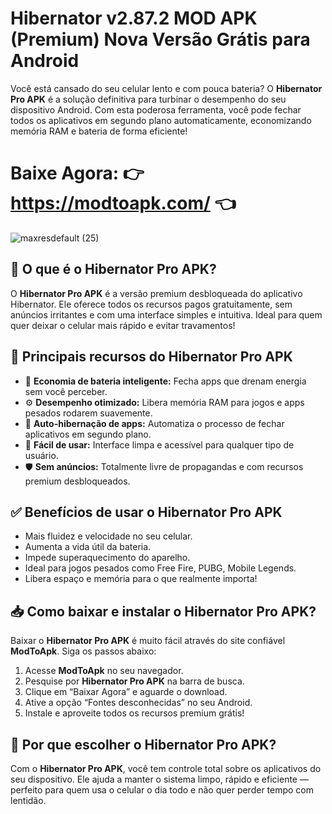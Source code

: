 # Hibernator v2.87.2 MOD APK (Premium) Nova Versão Grátis para Android 

Você está cansado do seu celular lento e com pouca bateria? O **Hibernator Pro APK** é a solução definitiva para turbinar o desempenho do seu dispositivo Android. Com esta poderosa ferramenta, você pode fechar todos os aplicativos em segundo plano automaticamente, economizando memória RAM e bateria de forma eficiente!

# Baixe Agora: 👉 https://modtoapk.com/ 👈

![maxresdefault (25)](https://github.com/user-attachments/assets/b3555ff0-6716-4943-a6ef-5579c307b1eb)

## 🌟 O que é o Hibernator Pro APK?

O **Hibernator Pro APK** é a versão premium desbloqueada do aplicativo Hibernator. Ele oferece todos os recursos pagos gratuitamente, sem anúncios irritantes e com uma interface simples e intuitiva. Ideal para quem quer deixar o celular mais rápido e evitar travamentos!

## 🚀 Principais recursos do Hibernator Pro APK

- 🔋 **Economia de bateria inteligente:** Fecha apps que drenam energia sem você perceber.  
- ⚙️ **Desempenho otimizado:** Libera memória RAM para jogos e apps pesados rodarem suavemente.  
- 🛑 **Auto-hibernação de apps:** Automatiza o processo de fechar aplicativos em segundo plano.  
- 📱 **Fácil de usar:** Interface limpa e acessível para qualquer tipo de usuário.  
- 🛡️ **Sem anúncios:** Totalmente livre de propagandas e com recursos premium desbloqueados.

## ✅ Benefícios de usar o Hibernator Pro APK

- Mais fluidez e velocidade no seu celular.  
- Aumenta a vida útil da bateria.  
- Impede superaquecimento do aparelho.  
- Ideal para jogos pesados como Free Fire, PUBG, Mobile Legends.  
- Libera espaço e memória para o que realmente importa!

## 📥 Como baixar e instalar o Hibernator Pro APK?

Baixar o **Hibernator Pro APK** é muito fácil através do site confiável **ModToApk**. Siga os passos abaixo:

1. Acesse **ModToApk** no seu navegador.  
2. Pesquise por **Hibernator Pro APK** na barra de busca.  
3. Clique em “Baixar Agora” e aguarde o download.  
4. Ative a opção “Fontes desconhecidas” no seu Android.  
5. Instale e aproveite todos os recursos premium grátis!

## 📌 Por que escolher o Hibernator Pro APK?

Com o **Hibernator Pro APK**, você tem controle total sobre os aplicativos do seu dispositivo. Ele ajuda a manter o sistema limpo, rápido e eficiente — perfeito para quem usa o celular o dia todo e não quer perder tempo com lentidão.
